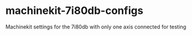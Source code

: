 # machinekit-7i80db-configs
Machinekit settings for the 7i80db with only one axis connected for testing
